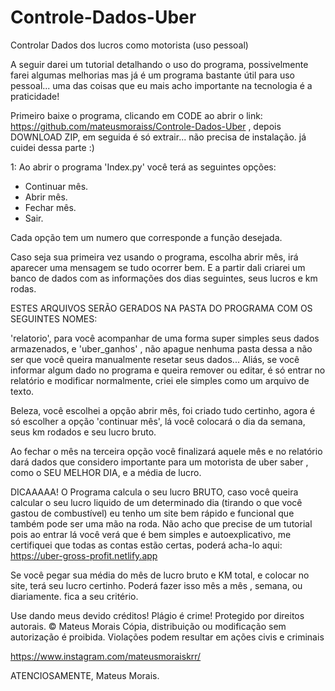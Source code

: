 # Controle-Dados-Uber
 Controlar Dados dos lucros como motorista (uso pessoal)


 A seguir darei um tutorial detalhando o uso do programa, possivelmente farei algumas melhorias mas já é um programa bastante útil para uso pessoal... uma das coisas que eu mais acho importante na tecnologia é a praticidade! 

Primeiro baixe o programa, clicando em CODE ao abrir o link: https://github.com/mateusmoraiss/Controle-Dados-Uber , depois DOWNLOAD ZIP, em seguida é só extrair... não precisa de instalação. já cuidei dessa parte :) 

 1: Ao abrir o programa 'Index.py' você terá as seguintes opções:

 - Continuar mês.
 - Abrir mês.
 - Fechar mês.
 - Sair.

 Cada opção tem um numero que corresponde a função desejada.

Caso seja sua primeira vez usando o programa, escolha abrir mês, irá aparecer uma mensagem se tudo ocorrer bem. E a partir dali criarei um banco de dados com as informações dos dias seguintes, seus lucros e km rodas. 

ESTES ARQUIVOS SERÃO GERADOS NA PASTA DO PROGRAMA COM OS SEGUINTES NOMES:

'relatorio', para você acompanhar de uma forma super simples seus dados armazenados, e 'uber_ganhos' , não apague nenhuma pasta dessa a não ser que você queira manualmente resetar seus dados... Aliás, se você informar algum dado no programa e queira remover ou editar, é só entrar no relatório e modificar normalmente, criei ele simples como um arquivo de texto.

Beleza, você escolhei a opção abrir mês, foi criado tudo certinho, agora é só escolher a opção 'continuar mês', lá você colocará o dia da semana, seus km rodados e seu lucro bruto.

Ao fechar o mês na terceira opção você finalizará aquele mês e no relatório dará dados que considero importante para um motorista de uber saber , como o SEU MELHOR DIA, e a média de lucro.

DICAAAAA! O Programa calcula o seu lucro BRUTO, caso você queira calcular o seu lucro liquido de um determinado dia (tirando o que você gastou de combustível) eu tenho um site bem rápido e funcional que também pode ser uma mão na roda. Não acho que precise de um tutorial pois ao entrar lá você verá que é bem simples e autoexplicativo, me certifiquei que todas as contas estão certas, poderá acha-lo aqui: https://uber-gross-profit.netlify.app

Se você pegar sua média do mês de lucro bruto e KM total, e colocar no site, terá seu lucro certinho. Poderá fazer isso mês a mês , semana, ou diariamente. fica a seu critério.

Use dando meus devido créditos! Plágio é crime!
Protegido por direitos autorais. © Mateus Morais
Cópia, distribuição ou modificação sem autorização é proibida.
Violações podem resultar em ações civis e criminais

https://www.instagram.com/mateusmoraiskrr/ 

ATENCIOSAMENTE, Mateus Morais.
